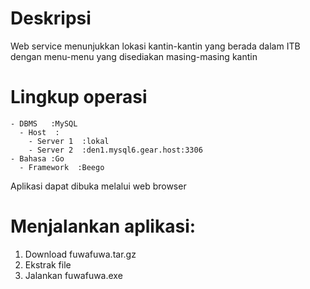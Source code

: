 # Deskripsi
Web service menunjukkan lokasi kantin-kantin yang berada dalam ITB dengan menu-menu yang disediakan masing-masing kantin

# Lingkup operasi
```
- DBMS   :MySQL
  - Host  :
    - Server 1  :lokal
    - Server 2  :den1.mysql6.gear.host:3306
- Bahasa :Go
  - Framework  :Beego
```
Aplikasi dapat dibuka melalui web browser

# Menjalankan aplikasi:
1. Download fuwafuwa.tar.gz
2. Ekstrak file
3. Jalankan fuwafuwa.exe
